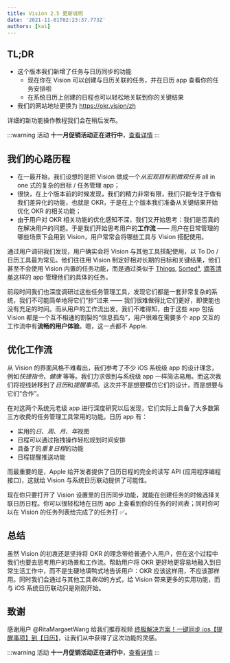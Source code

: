 ```yaml
---
title: Vision 2.5 更新说明
date: '2021-11-01T02:23:37.773Z'
authors: [kai]
---
```


## TL;DR

- 这个版本我们新增了任务与日历同步的功能
  - 现在你在 Vision 可以创建与日历关联的任务，并在日历 app 查看你的任务安排啦
  - 在系统日历上创建的日程也可以轻松地关联到你的关键结果
- 我们的网站地址更换为 https://okr.vision/zh

详细的新功能操作教程我们会在稍后发布。

:::warning 活动
**十一月促销活动正在进行中**，[查看详情](/zh/blog/2021/11/03/promo-campaign)
:::

## 我们的心路历程

- 在一最开始，我们设想的是把 Vision 做成一个*从宏观目标到微观任务* all in one 式的复杂的目标 / 任务管理 app；
- 很快，在上个版本前的时候发现，我们的精力非常有限，我们只能专注于做有我们差异化的功能，也就是 OKR，于是在上个版本我们准备从关键结果开始优化 OKR 的相关功能；
- 由于用户对 OKR 相关功能的优化感知不深，我们又开始思考：我们是否真的在解决用户的问题。于是我们开始思考用户的**工作流** —— 用户在日常管理的哪些场景下会用到 Vision，用户常常会将哪些工具与 Vision 搭配使用。

通过用户调研我们发现，用户确实会将 Vision 与其他工具搭配使用，以 To Do / 日历工具最为常见。他们往往用 Vision 制定好相对长期的目标和关键结果，他们甚至不会使用 Vision 内置的任务功能，而是通过类似于 [Things], [Sorted³], [滴答清单]这样的 app 管理他们的具体的任务。

前段时间我们也深度调研过这些任务管理工具，发现它们都是一套非常复杂的系统，我们不可能简单地将它们“抄”过来 —— 我们很难做得比它们更好，即使能也没有充足的时间。而从用户的工作流出发，我们不难得知，由于这些 app 包括 Vision 都是一个互不相通的割裂的“信息孤岛”，用户很难在需要多个 app 交互的工作流中有**流畅的用户体验**。嗯，这一点都不 Apple.

## 优化工作流

从 Vision 的界面风格不难看出，我们参考了不少 iOS 系统级 app 的设计理念，例如*快捷指令*，_健康_ 等等。我们力求做到与系统级 app 一样简洁易用。而这次我们将视线转移到了*日历*和*提醒事项*。这次并不是想要模仿它们的设计，而是想要与它们“合作”。

在对这两个系统元老级 app 进行深度研究以后发现，它们实际上具备了大多数第三方收费的任务管理工具常用的功能。日历 app 有：

- 实用的*日*、_周_、_月_、*年*视图
- 日程可以通过拖拽操作轻松规划时间安排
- 具备了的*重复日程*的功能
- 日程提醒推送功能

而最重要的是，Apple 给开发者提供了日历日程的完全的读写 API (应用程序编程接口)，这就给 Vision 与系统日历联动提供了可能性。

现在你只要打开了 Vision 设置里的日历同步功能，就能在创建任务的时候选择关联日历日程。你可以很轻松地在日历 app 上查看到你的任务的时间表；同时你可以在 Vision 的任务列表给完成了的任务打 ✅。

## 总结

虽然 Vision 的初衷还是坚持将 OKR 的理念带给普通个人用户，但在这个过程中我们也要去思考用户的场景和工作流。帮助用户将 OKR 更好地更容易地融入到日常生活工作中，而不是生硬地填鸭式地告诉用户：OKR 应该这样用，不应该那样用。同时我们会通过与其他工具*联动*的方式，给 Vision 带来更多的实用功能，而与 iOS 系统日历联动只是刚刚开始。

## 致谢

感谢用户 @RitaMargaetWang 给我们推荐视频 [终极解决方案！一键同步 ios【提醒事项】到【日历】](https://www.bilibili.com/video/BV1pK4y1Y7DX)，让我们从中获得了这次功能的灵感。

:::warning 活动
**十一月促销活动正在进行中**，[查看详情](/zh/blog/2021/11/03/promo-campaign)
:::

[things]: https://culturedcode.com/things/
[sorted³]: https://www.sortedapp.com
[滴答清单]: https://www.dida365.com/
[微信群]: https://okr.vision/zh/about#%E8%81%94%E7%B3%BB%E6%96%B9%E5%BC%8F
